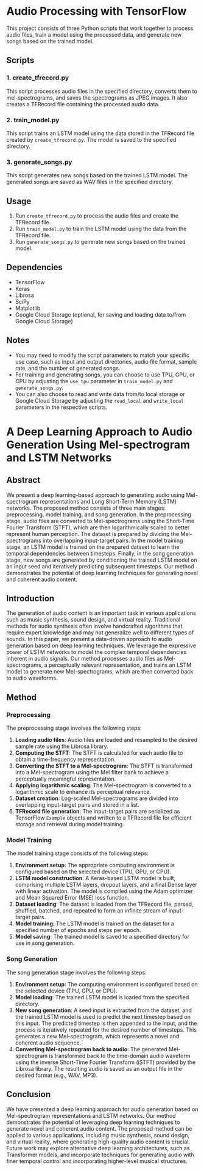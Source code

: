 # Audio Processing with TensorFlow

This project consists of three Python scripts that work together to process audio files, train a model using the processed data, and generate new songs based on the trained model.

## Scripts

### 1. create_tfrecord.py

This script processes audio files in the specified directory, converts them to mel-spectrograms, and saves the spectrograms as JPEG images. It also creates a TFRecord file containing the processed audio data.

### 2. train_model.py

This script trains an LSTM model using the data stored in the TFRecord file created by `create_tfrecord.py`. The model is saved to the specified directory.

### 3. generate_songs.py

This script generates new songs based on the trained LSTM model. The generated songs are saved as WAV files in the specified directory.

## Usage

1. Run `create_tfrecord.py` to process the audio files and create the TFRecord file.
2. Run `train_model.py` to train the LSTM model using the data from the TFRecord file.
3. Run `generate_songs.py` to generate new songs based on the trained model.

## Dependencies

- TensorFlow
- Keras
- Librosa
- SciPy
- Matplotlib
- Google Cloud Storage (optional, for saving and loading data to/from Google Cloud Storage)

## Notes

- You may need to modify the script parameters to match your specific use case, such as input and output directories, audio file format, sample rate, and the number of generated songs.
- For training and generating songs, you can choose to use TPU, GPU, or CPU by adjusting the `use_tpu` parameter in `train_model.py` and `generate_songs.py`.
- You can also choose to read and write data from/to local storage or Google Cloud Storage by adjusting the `read_local` and `write_local` parameters in the respective scripts.


# A Deep Learning Approach to Audio Generation Using Mel-spectrogram and LSTM Networks

## Abstract

We present a deep learning-based approach to generating audio using Mel-spectrogram representations and Long Short-Term Memory (LSTM) networks. The proposed method consists of three main stages: preprocessing, model training, and song generation. In the preprocessing stage, audio files are converted to Mel-spectrograms using the Short-Time Fourier Transform (STFT), which are then logarithmically scaled to better represent human perception. The dataset is prepared by dividing the Mel-spectrograms into overlapping input-target pairs. In the model training stage, an LSTM model is trained on the prepared dataset to learn the temporal dependencies between timesteps. Finally, in the song generation stage, new songs are generated by conditioning the trained LSTM model on an input seed and iteratively predicting subsequent timesteps. Our method demonstrates the potential of deep learning techniques for generating novel and coherent audio content.

## Introduction

The generation of audio content is an important task in various applications such as music synthesis, sound design, and virtual reality. Traditional methods for audio synthesis often involve handcrafted algorithms that require expert knowledge and may not generalize well to different types of sounds. In this paper, we present a data-driven approach to audio generation based on deep learning techniques. We leverage the expressive power of LSTM networks to model the complex temporal dependencies inherent in audio signals. Our method processes audio files as Mel-spectrograms, a perceptually relevant representation, and trains an LSTM model to generate new Mel-spectrograms, which are then converted back to audio waveforms.

## Method

### Preprocessing

The preprocessing stage involves the following steps:

1. **Loading audio files**: Audio files are loaded and resampled to the desired sample rate using the Librosa library.
2. **Computing the STFT**: The STFT is calculated for each audio file to obtain a time-frequency representation.
3. **Converting the STFT to a Mel-spectrogram**: The STFT is transformed into a Mel-spectrogram using the Mel filter bank to achieve a perceptually meaningful representation.
4. **Applying logarithmic scaling**: The Mel-spectrogram is converted to a logarithmic scale to enhance its perceptual relevance.
5. **Dataset creation**: Log-scaled Mel-spectrograms are divided into overlapping input-target pairs and stored in a list.
6. **TFRecord file generation**: The input-target pairs are serialized as TensorFlow `Example` objects and written to a TFRecord file for efficient storage and retrieval during model training.

### Model Training

The model training stage consists of the following steps:

1. **Environment setup**: The appropriate computing environment is configured based on the selected device (TPU, GPU, or CPU).
2. **LSTM model construction**: A Keras-based LSTM model is built, comprising multiple LSTM layers, dropout layers, and a final Dense layer with linear activation. The model is compiled using the Adam optimizer and Mean Squared Error (MSE) loss function.
3. **Dataset loading**: The dataset is loaded from the TFRecord file, parsed, shuffled, batched, and repeated to form an infinite stream of input-target pairs.
4. **Model training**: The LSTM model is trained on the dataset for a specified number of epochs and steps per epoch.
5. **Model saving**: The trained model is saved to a specified directory for use in song generation.

### Song Generation

The song generation stage involves the following steps:

1. **Environment setup**: The computing environment is configured based on the selected device (TPU, GPU, or CPU).
2. **Model loading**: The trained LSTM model is loaded from the specified directory.
3. **New song generation**: A seed input is extracted from the dataset, and the trained LSTM model is used to predict the next timestep based on this input. The predicted timestep is then appended to the input, and the process is iteratively repeated for the desired number of timesteps. This generates a new Mel-spectrogram, which represents a novel and coherent audio sequence.
4. **Converting Mel-spectrogram back to audio**: The generated Mel-spectrogram is transformed back to the time-domain audio waveform using the inverse Short-Time Fourier Transform (iSTFT) provided by the Librosa library. The resulting audio is saved as an output file in the desired format (e.g., WAV, MP3).

## Conclusion

We have presented a deep learning approach for audio generation based on Mel-spectrogram representations and LSTM networks. Our method demonstrates the potential of leveraging deep learning techniques to generate novel and coherent audio content. The proposed method can be applied to various applications, including music synthesis, sound design, and virtual reality, where generating high-quality audio content is crucial. Future work may explore alternative deep learning architectures, such as Transformer models, and incorporate techniques for generating audio with finer temporal control and incorporating higher-level musical structures.
